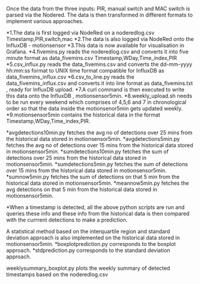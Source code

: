 Once the data from the three inputs: PIR, manual switch and MAC switch is parsed via the Nodered.
The data is then transformed in different formats to implement various approaches.

*1.The data is first logged via NodeRed on a noderedlog.csv
  Timestamp,PIR,switch,mac 
*2.The data is also logged via NodeRed onto the InfluxDB - motionsensor
*3.This data is now available for visualisation in Grafana.
*4.fivemins.py reads the noderedlog.csv and converts it into five minute format as data_fivemins.csv
  Timestamp,WDay,Time_index,PIR
*5.csv_influx.py reads the data_fivemins.csv and converts the dd-mm-yyyy hh:mm:ss format to UNIX time format compatible for InfluxDB as data_fivemins_influx.csv
*6.csv_to_line.py reads the data_fivemins_influx.csv and converts it into line format as data_fivemins.txt , ready for InfluxDB upload.
*7.A curl command is then executed to write this data onto the InfluxDB , motionsensor5min.
*8.weekly_upload.sh needs to be run every weekend which comprises of 4,5,6 and 7 in chronological order so that the data inside the motionsenor5min gets updated weekly.
*9.motionsensor5min contains the historical data in the format Timestamp,WDay,Time_index,PIR.


*avgdetections10min.py fetches the avg no of detections over 25 mins from the historical data stored in motionsensor5min.
*avgdetections5min.py fetches the avg no of detections over 15 mins from the historical data stored in motionsensor5min.
*sumdetections10min.py fetches the sum of detections over 25 mins from the historical data stored in motionsensor5min.
*sumdetections5min.py fetches the sum of detections over 15 mins from the historical data stored in motionsensor5min.
*sumnow5min.py fetches the sum of detections on that 5 min from the historical data stored in motionsensor5min.
*meannow5min.py fetches the avg detections on that 5 min from the historical data stored in motionsensor5min.

*When a timestamp is detected, all the above python scripts are run and queries these info and these info from the historical data is then compared with the currrent detections to make a prediction.

A statistical method based on the interquartile region and standard deviation approach is also implemented on the historical data stored in motionsensor5min.
*boxplotprediction.py corresponds to the boxplot approach.
*stdprediction.py corresponds to the standard deviation approach.


weeklysummary_boxplot.py plots the weekly summary of detected timestamps based on the noderedlog.csv
